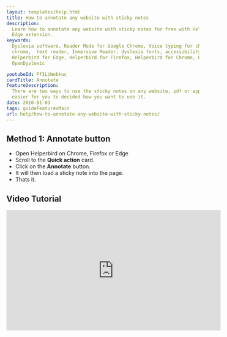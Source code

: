 ```yaml
---
layout: templates/help.html
title: How to annotate any website with sticky notes
description:
  Learn how to annotate any website with sticky notes for free with Helperbird on Chrome, Firefox,
  Edge extension.
keywords:
  Dyslexia software, Reader Mode for Google Chrome, Voice typing for chrome, Text to speech for
  chrome,  text reader, Immersive Reader, dyslexia fonts, accessibility software, dyslexia software,
  Helperbird for Edge, Helperbird for Firefox, Helperbird for Chrome, Opendyslexic for Chrome,
  OpenDyslexic

youtubeId: PfILiWebkuc
cardTitle: Annotate
featureDescription:
  There are two ways to use the sticky notes on any website, pdf or app in Helperbird. Making it
  easier for you to decided how you want to use it.
date: 2016-01-03
tags: guideFeaturesMain
url: help/how-to-annotate-any-website-with-sticky-notes/
---
```




## Method 1: Annotate button

- Open Helperbird on Chrome, Firefox or Edge
- Scroll to the **Quick action** card.
- Click on the **Annotate** button.
- It will then load a sticky note into the page.
- Thats it.


## Video Tutorial
<div class="aspect-w-16 aspect-h-9">

<iframe width="560" height="315"  src="https://www.youtube-nocookie.com/embed/jX3vbq5GD5k" title="YouTube video player" frameborder="0" allow="accelerometer; autoplay; clipboard-write; encrypted-media; gyroscope; picture-in-picture" allowfullscreen></iframe>
</div>